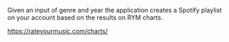 Given an input of genre and year the application creates a Spotify playlist on your account based on the results on RYM charts.

https://rateyourmusic.com/charts/
